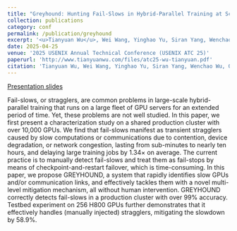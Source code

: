 ```yaml
---
title: "Greyhound: Hunting Fail-Slows in Hybrid-Parallel Training at Scale"
collection: publications
category: conf
permalink: /publication/greyhound
excerpt: '<u>Tianyuan Wu</u>, Wei Wang, Yinghao Yu, Siran Yang, Wenchao Wu, Qinkai Duan, Guodong Yang, Jiamang Wang, Lin Qu, Liping Zhang.'
date: 2025-04-25
venue: '2025 USENIX Annual Technical Conference (USENIX ATC 25)'
paperurl: 'http://www.tianyuanwu.com/files/atc25-wu-tianyuan.pdf'
citation: 'Tianyuan Wu, Wei Wang, Yinghao Yu, Siran Yang, Wenchao Wu, Qinkai Duan, Guodong Yang, Jiamang Wang, Lin Qu, and Liping Zhang, ‘‘Greyhound: Hunting Fail-Slows in Hybrid-Parallel Training at Scale,’’ in the Proceedings of USENIX Annual Technical Conference (ATC ’25), Boston, MA, USA, July 2025.'
---
```


[Presentation slides](http://www.tianyuanwu.com/files/ATC25_greyhound_presentation.pdf)

Fail-slows, or stragglers, are common problems in large-scale hybrid-parallel training that runs on a large fleet of GPU servers for an extended period of time. Yet, these problems are not well studied. In this paper, we first present a characterization study on a shared production cluster with over 10,000 GPUs. We find that fail-slows manifest as transient stragglers caused by slow computations or communications due to contention, device degradation, or network congestion, lasting from sub-minutes to nearly ten hours, and delaying large training jobs by 1.34× on average. The current practice is to manually detect fail-slows and treat them as fail-stops by means of checkpoint-and-restart failover, which is time-consuming. In this paper, we propose GREYHOUND, a system that rapidly identifies slow GPUs and/or communication links, and effectively tackles them with a novel multi-level mitigation mechanism, all without human intervention. GREYHOUND correctly detects fail-slows in a production cluster with over 99% accuracy. Testbed experiment on 256 H800 GPUs further demonstrates that it effectively handles (manually injected) stragglers, mitigating the slowdown by 58.9%.
